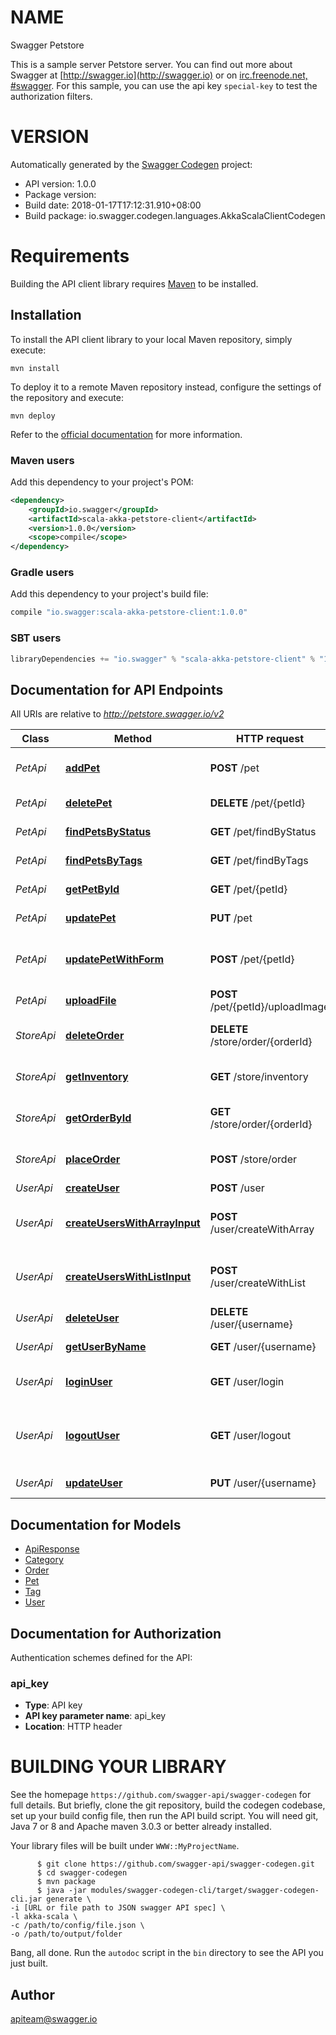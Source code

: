 # NAME

Swagger Petstore

This is a sample server Petstore server.  You can find out more about Swagger at [http://swagger.io](http://swagger.io) or on [irc.freenode.net, #swagger](http://swagger.io/irc/).  For this sample, you can use the api key `special-key` to test the authorization filters.

# VERSION

Automatically generated by the [Swagger Codegen](https://github.com/swagger-api/swagger-codegen) project:

- API version: 1.0.0
- Package version: 
- Build date: 2018-01-17T17:12:31.910+08:00
- Build package: io.swagger.codegen.languages.AkkaScalaClientCodegen

# Requirements

Building the API client library requires [Maven](https://maven.apache.org/) to be installed.

## Installation

To install the API client library to your local Maven repository, simply execute:

```shell
mvn install
```

To deploy it to a remote Maven repository instead, configure the settings of the repository and execute:

```shell
mvn deploy
```

Refer to the [official documentation](https://maven.apache.org/plugins/maven-deploy-plugin/usage.html) for more information.

### Maven users

Add this dependency to your project's POM:

```xml
<dependency>
    <groupId>io.swagger</groupId>
    <artifactId>scala-akka-petstore-client</artifactId>
    <version>1.0.0</version>
    <scope>compile</scope>
</dependency>
```

### Gradle users

Add this dependency to your project's build file:

```groovy
compile "io.swagger:scala-akka-petstore-client:1.0.0"
```

### SBT users

```scala
libraryDependencies += "io.swagger" % "scala-akka-petstore-client" % "1.0.0"
```

## Documentation for API Endpoints

All URIs are relative to *http://petstore.swagger.io/v2*

Class | Method | HTTP request | Description
------------ | ------------- | ------------- | -------------
*PetApi* | [**addPet**](PetApi.md#addPet) | **POST** /pet | Add a new pet to the store
*PetApi* | [**deletePet**](PetApi.md#deletePet) | **DELETE** /pet/{petId} | Deletes a pet
*PetApi* | [**findPetsByStatus**](PetApi.md#findPetsByStatus) | **GET** /pet/findByStatus | Finds Pets by status
*PetApi* | [**findPetsByTags**](PetApi.md#findPetsByTags) | **GET** /pet/findByTags | Finds Pets by tags
*PetApi* | [**getPetById**](PetApi.md#getPetById) | **GET** /pet/{petId} | Find pet by ID
*PetApi* | [**updatePet**](PetApi.md#updatePet) | **PUT** /pet | Update an existing pet
*PetApi* | [**updatePetWithForm**](PetApi.md#updatePetWithForm) | **POST** /pet/{petId} | Updates a pet in the store with form data
*PetApi* | [**uploadFile**](PetApi.md#uploadFile) | **POST** /pet/{petId}/uploadImage | uploads an image
*StoreApi* | [**deleteOrder**](StoreApi.md#deleteOrder) | **DELETE** /store/order/{orderId} | Delete purchase order by ID
*StoreApi* | [**getInventory**](StoreApi.md#getInventory) | **GET** /store/inventory | Returns pet inventories by status
*StoreApi* | [**getOrderById**](StoreApi.md#getOrderById) | **GET** /store/order/{orderId} | Find purchase order by ID
*StoreApi* | [**placeOrder**](StoreApi.md#placeOrder) | **POST** /store/order | Place an order for a pet
*UserApi* | [**createUser**](UserApi.md#createUser) | **POST** /user | Create user
*UserApi* | [**createUsersWithArrayInput**](UserApi.md#createUsersWithArrayInput) | **POST** /user/createWithArray | Creates list of users with given input array
*UserApi* | [**createUsersWithListInput**](UserApi.md#createUsersWithListInput) | **POST** /user/createWithList | Creates list of users with given input array
*UserApi* | [**deleteUser**](UserApi.md#deleteUser) | **DELETE** /user/{username} | Delete user
*UserApi* | [**getUserByName**](UserApi.md#getUserByName) | **GET** /user/{username} | Get user by user name
*UserApi* | [**loginUser**](UserApi.md#loginUser) | **GET** /user/login | Logs user into the system
*UserApi* | [**logoutUser**](UserApi.md#logoutUser) | **GET** /user/logout | Logs out current logged in user session
*UserApi* | [**updateUser**](UserApi.md#updateUser) | **PUT** /user/{username} | Updated user


## Documentation for Models

 - [ApiResponse](ApiResponse.md)
 - [Category](Category.md)
 - [Order](Order.md)
 - [Pet](Pet.md)
 - [Tag](Tag.md)
 - [User](User.md)


## Documentation for Authorization

Authentication schemes defined for the API:
### api_key

- **Type**: API key
- **API key parameter name**: api_key
- **Location**: HTTP header



# BUILDING YOUR LIBRARY

See the homepage `https://github.com/swagger-api/swagger-codegen` for full details.
But briefly, clone the git repository, build the codegen codebase, set up your build
config file, then run the API build script. You will need git, Java 7 or 8 and Apache
maven 3.0.3 or better already installed.

Your library files will be built under `WWW::MyProjectName`.

          $ git clone https://github.com/swagger-api/swagger-codegen.git
          $ cd swagger-codegen
          $ mvn package
          $ java -jar modules/swagger-codegen-cli/target/swagger-codegen-cli.jar generate \
    -i [URL or file path to JSON swagger API spec] \
    -l akka-scala \
    -c /path/to/config/file.json \
    -o /path/to/output/folder

Bang, all done. Run the `autodoc` script in the `bin` directory to see the API
you just built.

## Author

apiteam@swagger.io
